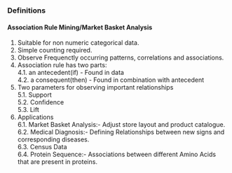 ### Definitions

#### Association Rule Mining/Market Basket Analysis  

1. Suitable for non numeric categorical data.  
2. Simple counting required.  
3. Observe Frequenctly occurring patterns, correlations and associations.  
4. Association rule has two parts:  
    4.1. an antecedent(if) - Found in data  
    4.2. a consequent(then) - Found in combination with antecedent  
5. Two parameters for observing important relationships  
    5.1. Support  
    5.2. Confidence  
    5.3. Lift  
6. Applications  
   6.1. Market Basket Analysis:- Adjust store layout and product catalogue.  
   6.2. Medical Diagnosis:- Defining Relationships between new signs and corresponding diseases.  
   6.3. Census Data  
   6.4. Protein Sequence:- Associations between different Amino Acids that are present in proteins.  
   
